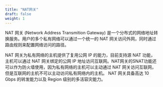```yaml
---
title: "NAT网关"
draft: false
weight: 1
---
```


NAT 网关 (Network Address Transmition Gateway) 是一个分布式的网络地址转换服务。用户的多个私有网络可以通过一个统一的 NAT 网关访问外网，同时通过路由规则来配置网络访问的路径。

NAT 网关为私有网络的主机提供了复用公网 IP 的能力，目前支持源 NAT 功能，主机可以通过 NAT 网关绑定的公网 IP 地址访问互联网。NAT网关的SNAT功能还可以作为防火墙使用，因为私有网络的主机可以主动通过 NAT 网关访问互联网，但是互联网的主机不可以主动访问私有网络内的主机。 NAT 网关具备高达 10 Gbps 的转发能力以及 Region 级别的多活容灾能力。


